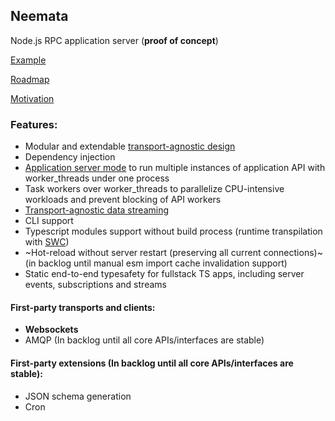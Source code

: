 ## Neemata
Node.js RPC application server (**proof of concept**)

[Example](https://github.com/denis-ilchishin/neemata-starter)

[Roadmap](https://github.com/denis-ilchishin/neemata/issues/49)

[Motivation](https://github.com/denis-ilchishin/neemata/discussions/76)

### Features:

- Modular and extendable [transport-agnostic design](https://github.com/denis-ilchishin/neemata/issues/55)
- Dependency injection
- [Application server mode](https://github.com/denis-ilchishin/neemata/pull/41) to run multiple instances of application API with worker_threads under one process
- Task workers over worker_threads to parallelize CPU-intensive workloads and prevent blocking of API workers 
- [Transport-agnostic data streaming](https://github.com/denis-ilchishin/neemata/issues/56)
- CLI support
- Typescript modules support without build process (runtime transpilation with [SWC](https://github.com/swc-project/swc))
- ~Hot-reload without server restart (preserving all current connections)~ (in backlog until manual esm import cache invalidation support)
- Static end-to-end typesafety for fullstack TS apps, including server events, subscriptions and streams

#### First-party transports and clients:
- **Websockets** 
- AMQP (In backlog until all core APIs/interfaces are stable)

#### First-party extensions (In backlog until all core APIs/interfaces are stable):
- JSON schema generation
- Cron
